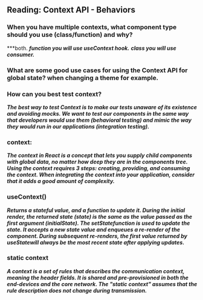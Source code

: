 ## Reading: Context API - Behaviors


### When you have multiple contexts, what component type should you use (class/function) and why?
***both.
***function you will use useContext hook.***
***class you will use consumer.***

### What are some good use cases for using the Context API for global state? when changing a theme for example.

### How can you best test context?

***The best way to test Context is to make our tests unaware of its existence and avoiding mocks. We want to test our components in the same way that developers would use them (behavioral testing) and mimic the way they would run in our applications (integration testing).***


### context:
***The context in React is a concept that lets you supply child components with global data, no matter how deep they are in the components tree. Using the context requires 3 steps: creating, providing, and consuming the context. When integrating the context into your application, consider that it adds a good amount of complexity.***

### useContext()
***Returns a stateful value, and a function to update it. During the initial render, the returned state (state) is the same as the value passed as the first argument (initialState). The setStatefunction is used to update the state. It accepts a new state value and enqueues a re-render of the component. During subsequent re-renders, the first value returned by useStatewill always be the most recent state after applying updates.***

### static context
***A context is a set of rules that describes the communication context, meaning the header fields. It is shared and pre-provisioned in both the end-devices and the core network. The "static context" assumes that the rule description does not change during transmission.***
